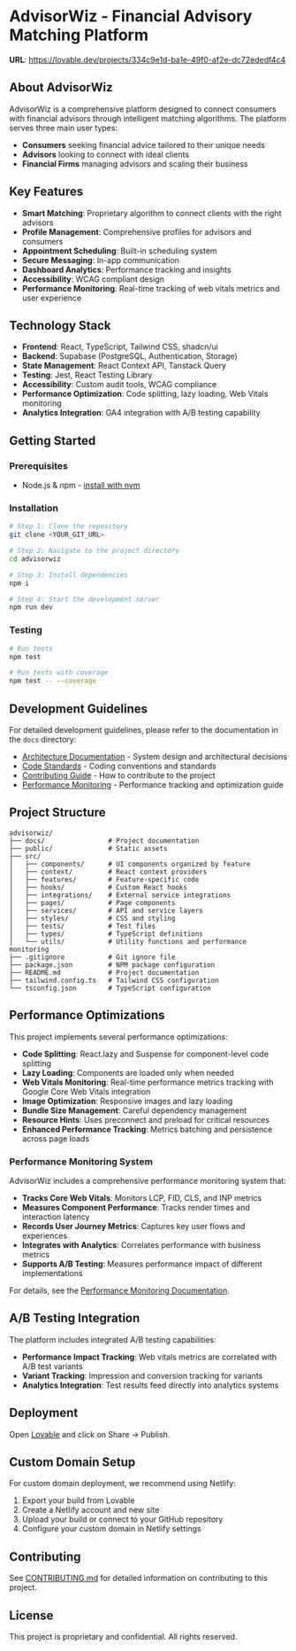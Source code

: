 
# AdvisorWiz - Financial Advisory Matching Platform

**URL**: https://lovable.dev/projects/334c9e1d-ba1e-49f0-af2e-dc72ededf4c4

## About AdvisorWiz

AdvisorWiz is a comprehensive platform designed to connect consumers with financial advisors through intelligent matching algorithms. The platform serves three main user types:

- **Consumers** seeking financial advice tailored to their unique needs
- **Advisors** looking to connect with ideal clients
- **Financial Firms** managing advisors and scaling their business

## Key Features

- **Smart Matching**: Proprietary algorithm to connect clients with the right advisors
- **Profile Management**: Comprehensive profiles for advisors and consumers
- **Appointment Scheduling**: Built-in scheduling system
- **Secure Messaging**: In-app communication
- **Dashboard Analytics**: Performance tracking and insights
- **Accessibility**: WCAG compliant design
- **Performance Monitoring**: Real-time tracking of web vitals metrics and user experience

## Technology Stack

- **Frontend**: React, TypeScript, Tailwind CSS, shadcn/ui
- **Backend**: Supabase (PostgreSQL, Authentication, Storage)
- **State Management**: React Context API, Tanstack Query
- **Testing**: Jest, React Testing Library
- **Accessibility**: Custom audit tools, WCAG compliance
- **Performance Optimization**: Code splitting, lazy loading, Web Vitals monitoring
- **Analytics Integration**: GA4 integration with A/B testing capability

## Getting Started

### Prerequisites

- Node.js & npm - [install with nvm](https://github.com/nvm-sh/nvm#installing-and-updating)

### Installation

```sh
# Step 1: Clone the repository
git clone <YOUR_GIT_URL>

# Step 2: Navigate to the project directory
cd advisorwiz

# Step 3: Install dependencies
npm i

# Step 4: Start the development server
npm run dev
```

### Testing

```sh
# Run tests
npm test

# Run tests with coverage
npm test -- --coverage
```

## Development Guidelines

For detailed development guidelines, please refer to the documentation in the `docs` directory:

- [Architecture Documentation](./docs/ARCHITECTURE.md) - System design and architectural decisions
- [Code Standards](./docs/CODE_STANDARDS.md) - Coding conventions and standards
- [Contributing Guide](./docs/CONTRIBUTING.md) - How to contribute to the project
- [Performance Monitoring](./docs/PERFORMANCE_MONITORING.md) - Performance tracking and optimization guide

## Project Structure

```
advisorwiz/
├── docs/                # Project documentation
├── public/              # Static assets
├── src/
│   ├── components/      # UI components organized by feature
│   ├── context/         # React context providers
│   ├── features/        # Feature-specific code
│   ├── hooks/           # Custom React hooks
│   ├── integrations/    # External service integrations
│   ├── pages/           # Page components
│   ├── services/        # API and service layers
│   ├── styles/          # CSS and styling
│   ├── tests/           # Test files
│   ├── types/           # TypeScript definitions
│   └── utils/           # Utility functions and performance monitoring
├── .gitignore           # Git ignore file
├── package.json         # NPM package configuration
├── README.md            # Project documentation
├── tailwind.config.ts   # Tailwind CSS configuration
└── tsconfig.json        # TypeScript configuration
```

## Performance Optimizations

This project implements several performance optimizations:

- **Code Splitting**: React.lazy and Suspense for component-level code splitting
- **Lazy Loading**: Components are loaded only when needed
- **Web Vitals Monitoring**: Real-time performance metrics tracking with Google Core Web Vitals integration
- **Image Optimization**: Responsive images and lazy loading
- **Bundle Size Management**: Careful dependency management
- **Resource Hints**: Uses preconnect and preload for critical resources
- **Enhanced Performance Tracking**: Metrics batching and persistence across page loads

### Performance Monitoring System

AdvisorWiz includes a comprehensive performance monitoring system that:

- **Tracks Core Web Vitals**: Monitors LCP, FID, CLS, and INP metrics
- **Measures Component Performance**: Tracks render times and interaction latency
- **Records User Journey Metrics**: Captures key user flows and experiences
- **Integrates with Analytics**: Correlates performance with business metrics
- **Supports A/B Testing**: Measures performance impact of different implementations

For details, see the [Performance Monitoring Documentation](./docs/PERFORMANCE_MONITORING.md).

## A/B Testing Integration

The platform includes integrated A/B testing capabilities:

- **Performance Impact Tracking**: Web vitals metrics are correlated with A/B test variants
- **Variant Tracking**: Impression and conversion tracking for variants
- **Analytics Integration**: Test results feed directly into analytics systems

## Deployment

Open [Lovable](https://lovable.dev/projects/334c9e1d-ba1e-49f0-af2e-dc72ededf4c4) and click on Share -> Publish.

## Custom Domain Setup

For custom domain deployment, we recommend using Netlify:
1. Export your build from Lovable
2. Create a Netlify account and new site
3. Upload your build or connect to your GitHub repository
4. Configure your custom domain in Netlify settings

## Contributing

See [CONTRIBUTING.md](./docs/CONTRIBUTING.md) for detailed information on contributing to this project.

## License

This project is proprietary and confidential. All rights reserved.

